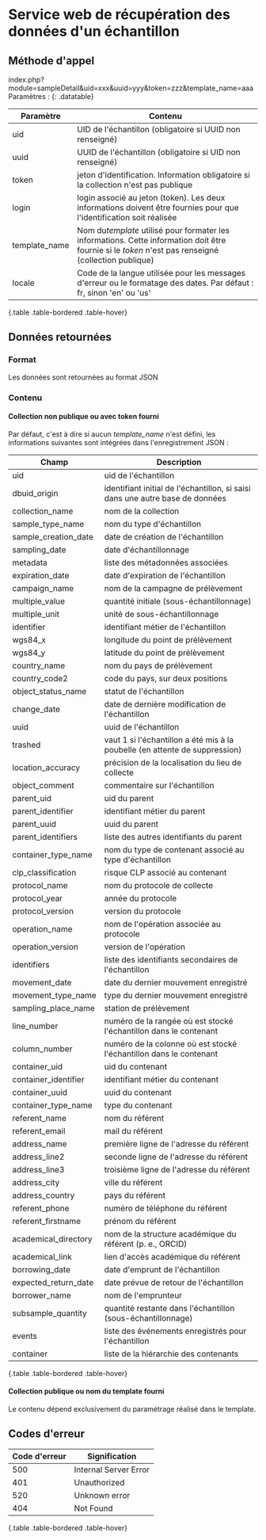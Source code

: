 # Service web de récupération des données d'un échantillon

## Méthode d'appel

index.php?module=sampleDetail&uid=xxx&uuid=yyy&token=zzz&template_name=aaa
Paramètres :
{: .datatable}


| Paramètre    | Contenu                                                                                                                                                 |
| --------------- | --------------------------------------------------------------------------------------------------------------------------------------------------------- |
| uid           | UID de l'échantillon (obligatoire si UUID non renseigné)                                                                                              |
| uuid          | UUID de l'échantillon (obligatoire si UID non renseigné)                                                                                              |
| token         | jeton d'identification. Information obligatoire si la collection n'est pas publique                                                                     |
| login         | login associé au jeton (token). Les deux informations doivent être fournies pour que l'identification soit réalisée                                 |
| template_name | Nom du*template* utilisé pour formater les informations. Cette information doit être fournie si le *token* n'est pas renseigné (collection publique) |
| locale        | Code de la langue utilisée pour les messages d'erreur ou le formatage des dates. Par défaut : fr, sinon 'en' ou 'us'                                  |

{.table .table-bordered .table-hover}

## Données retournées

### Format

Les données sont retournées au format JSON

### Contenu

#### Collection non publique ou avec token fourni

Par défaut, c'est à dire si aucun *template_name* n'est défini, les informations suivantes sont intégrées dans l'enregistrement JSON :


| Champ                | Description                                                                     |
| ---------------------- | --------------------------------------------------------------------------------- |
| uid                  | uid de l'échantillon                                                           |
| dbuid_origin         | identifiant initial de l'échantillon, si saisi dans une autre base de données |
| collection_name      | nom de la collection                                                            |
| sample_type_name     | nom du type d'échantillon                                                      |
| sample_creation_date | date de création de l'échantillon                                             |
| sampling_date        | date d'échantillonnage                                                         |
| metadata             | liste des métadonnées associées                                              |
| expiration_date      | date d'expiration de l'échantillon                                             |
| campaign_name        | nom de la campagne de prélèvement                                             |
| multiple_value       | quantité initiale (sous-échantillonnage)                                      |
| multiple_unit        | unité de sous-échantillonnage                                                 |
| identifier           | identifiant métier de l'échantillon                                           |
| wgs84_x              | longitude du point de prélèvement                                             |
| wgs84_y              | latitude du point de prélèvement                                              |
| country_name         | nom du pays de prélèvement                                                    |
| country_code2        | code du pays, sur deux positions                                                |
| object_status_name   | statut de l'échantillon                                                        |
| change_date          | date de dernière modification de l'échantillon                                |
| uuid                 | uuid de l'échantillon                                                          |
| trashed              | vaut 1 si l'échantillon a été mis à la poubelle (en attente de suppression) |
| location_accuracy    | précision de la localisation du lieu de collecte                               |
| object_comment       | commentaire sur l'échantillon                                                  |
| parent_uid           | uid du parent                                                                   |
| parent_identifier    | identifiant métier du parent                                                   |
| parent_uuid          | uuid du parent                                                                  |
| parent_identifiers   | liste des autres identifiants du parent                                         |
| container_type_name  | nom du type de contenant associé au type d'échantillon                        |
| clp_classification   | risque CLP associé au contenant                                                |
| protocol_name        | nom du protocole de collecte                                                    |
| protocol_year        | année du protocole                                                             |
| protocol_version     | version du protocole                                                            |
| operation_name       | nom de l'opération associée au protocole                                      |
| operation_version    | version de l'opération                                                         |
| identifiers          | liste des identifiants secondaires de l'échantillon                            |
| movement_date        | date du dernier mouvement enregistré                                           |
| movement_type_name   | type du dernier mouvement enregistré                                           |
| sampling_place_name  | station de prélèvement                                                        |
| line_number          | numéro de la rangée où est stocké l'échantillon dans le contenant          |
| column_number        | numéro de la colonne où est stocké l'échantillon dans le contenant          |
| container_uid        | uid du contenant                                                                |
| container_identifier | identifiant métier du contenant                                                |
| container_uuid       | uuid du contenant                                                               |
| container_type_name  | type du contenant                                                               |
| referent_name        | nom du référent                                                               |
| referent_email       | mail du référent                                                              |
| address_name         | première ligne de l'adresse du référent                                      |
| address_line2        | seconde ligne de l'adresse du référent                                        |
| address_line3        | troisième ligne de l'adresse du référent                                     |
| address_city         | ville du référent                                                             |
| address_country      | pays du référent                                                              |
| referent_phone       | numéro de téléphone du référent                                            |
| referent_firstname   | prénom du référent                                                           |
| academical_directory | nom de la structure académique du référent (p. e., ORCID)                    |
| academical_link      | lien d'accès académique du référent                                         |
| borrowing_date       | date d'emprunt de l'échantillon                                                |
| expected_return_date | date prévue de retour de l'échantillon                                        |
| borrower_name        | nom de l'emprunteur                                                             |
| subsample_quantity   | quantité restante dans l'échantillon (sous-échantillonnage)                  |
| events               | liste des événements enregistrés pour l'échantillon                         |
| container            | liste de la hiérarchie des contenants                                          |

{.table .table-bordered .table-hover}

#### Collection publique ou nom du template fourni

Le contenu dépend exclusivement du paramétrage réalisé dans le template.

## Codes d'erreur


| Code d'erreur | Signification         |
| --------------- | ----------------------- |
| 500           | Internal Server Error |
| 401           | Unauthorized          |
| 520           | Unknown error         |
| 404           | Not Found             |

{.table .table-bordered .table-hover}
